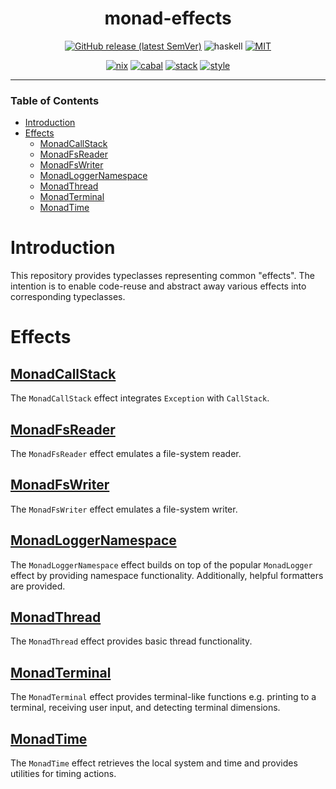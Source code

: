 <div align="center">

# monad-effects

[![GitHub release (latest SemVer)](https://img.shields.io/github/v/release/tbidne/monad-effects?include_prereleases&sort=semver)](https://github.com/tbidne/monad-effects/releases/)
![haskell](https://img.shields.io/static/v1?label=&message=9.4&logo=haskell&logoColor=655889&labelColor=2f353e&color=655889)
[![MIT](https://img.shields.io/github/license/tbidne/monad-effects?color=blue)](https://opensource.org/licenses/MIT)

[![nix](https://img.shields.io/github/workflow/status/tbidne/monad-effects/nix/main?label=nix&&logo=nixos&logoColor=85c5e7&labelColor=2f353c)](https://github.com/tbidne/monad-effects/actions/workflows/nix.yaml)
[![cabal](https://img.shields.io/github/workflow/status/tbidne/monad-effects/cabal/main?label=cabal&labelColor=2f353c)](https://github.com/tbidne/monad-effects/actions/workflows/cabal.yaml)
[![stack](https://img.shields.io/github/workflow/status/tbidne/monad-effects/stack/main?label=stack&logoColor=white&labelColor=2f353c)](https://github.com/tbidne/monad-effects/actions/workflows/stack.yaml)
[![style](https://img.shields.io/github/workflow/status/tbidne/monad-effects/style/main?label=style&logoColor=white&labelColor=2f353c)](https://github.com/tbidne/monad-effects/actions/workflows/style.yaml)

</div>

---

### Table of Contents
* [Introduction](#introduction)
* [Effects](#effects)
  * [MonadCallStack](#monadcallstack)
  * [MonadFsReader](#monadfsreader)
  * [MonadFsWriter](#monadfswriter)
  * [MonadLoggerNamespace](#monadloggernamespace)
  * [MonadThread](#monadthread)
  * [MonadTerminal](#monadterminal)
  * [MonadTime](#monadtime)

# Introduction

This repository provides typeclasses representing common "effects". The intention is to enable code-reuse and abstract away various effects into corresponding typeclasses.

# Effects

## [MonadCallStack](./monad-callstack/)

The `MonadCallStack` effect integrates `Exception` with `CallStack`.

## [MonadFsReader](./monad-fs-reader/)

The `MonadFsReader` effect emulates a file-system reader.

## [MonadFsWriter](./monad-fs-writer/)

The `MonadFsWriter` effect emulates a file-system writer.

## [MonadLoggerNamespace](./monad-logger-namespace/)

The `MonadLoggerNamespace` effect builds on top of the popular `MonadLogger` effect by providing namespace functionality. Additionally, helpful formatters are provided.

## [MonadThread](./monad-thread/)

The `MonadThread` effect provides basic thread functionality.

## [MonadTerminal](./monad-terminal/)

The `MonadTerminal` effect provides terminal-like functions e.g. printing to a terminal, receiving user input, and detecting terminal dimensions.

## [MonadTime](./monad-time)

The `MonadTime` effect retrieves the local system and time and provides utilities for timing actions.

